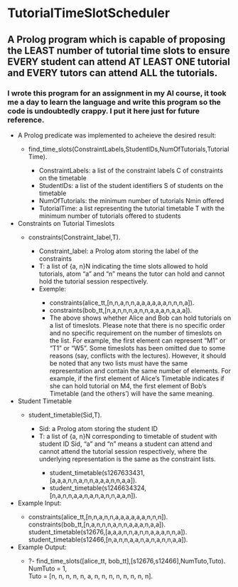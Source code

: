 # TutorialTimeSlotScheduler

<h2>A Prolog program which is capable of proposing the LEAST number of tutorial time slots to ensure EVERY student can attend AT LEAST ONE tutorial and EVERY tutors can attend ALL the tutorials.</h2>
<h3>I wrote this program for an assignment in my AI course, it took me a day to learn the language and write this program so the code is undoubtedly crappy. I put it here just for future reference.</h3>
<ul>
  <li>A Prolog predicate was implemented to acheieve the desired result:</li>
  <ul>
    <li>find_time_slots(ConstraintLabels,StudentIDs,NumOfTutorials,TutorialTime).</li>
    <ul>
      <li>ConstraintLabels: a list of the constraint labels C of constraints on the timetable</li>
      <li>StudentIDs: a list of the student identifiers S of students on the timetable</li>
      <li>NumOfTutorials: the minimum number of tutorials Nmin offered</li>
      <li>TutorialTime: a list representing the tutorial timetable T with the minimum number of tutorials offered to students</li>
    </ul>
  </ul>
  <li>Constraints on Tutorial Timeslots</li>
  <ul>
    <li>constraints(Constraint_label,T).</li>
    <ul>
      <li>Constraint_label: a Prolog atom storing the label of the constraints</li>
      <li>T: a list of {a, n}N indicating the time slots allowed to hold tutorials, atom “a” and “n” means the tutor can hold and cannot hold the tutorial session respectively.</li>
      <li>Exemple:</li>
      <ul>
        <li>constraints(alice_tt,[n,n,a,n,n,a,a,a,a,a,a,n,n,n,a]).</li>
        <li>constraints(bob_tt,[n,a,n,n,n,a,n,n,a,a,a,n,a,a,a]).</li>
        <li>The above shows whether Alice and Bob can hold tutorials on a list of timeslots. Please note that there is no specific order and no specific requirement on the number of timeslots on the list. For example, the first element can represent “M1” or “T1” or “W5”. Some timeslots has been omitted due to some reasons (say, conflicts with the lectures). However, it should be noted that any two lists must have the same representation and contain the same number of elements. For example, if the first element of Alice’s Timetable indicates if she can hold tutorial on M4, the first element of Bob’s Timetable (and the others’) will have the same meaning.</li>
      </ul>
    </ul>
  </ul>
  <li>Student Timetable</li>
  <ul>
    <li>student_timetable(Sid,T).</li>
    <ul>
      <li>Sid: a Prolog atom storing the student ID</li>
      <li>T: a list of {a, n}N corresponding to timetable of student with student ID Sid, “a” and “n” means a student can attend and cannot attend the tutorial session respectively, where the underlying representation is the same as the constraint lists.</li>
      <ul>
        <li>student_timetable(s1267633431,[a,a,a,n,n,a,n,n,a,a,a,n,n,a,a]).</li>
        <li>student_timetable(s1246634324,[n,a,n,n,a,a,n,a,n,a,n,n,a,a,n]).</li>
      </ul>
    </ul>
  </ul>
  <li>Example Input:</li>
  <ul>
    <li>constraints(alice_tt,[n,n,a,n,n,a,a,a,a,a,a,n,n,n]).<br>
        constraints(bob_tt,[n,a,n,n,n,a,n,n,a,a,a,n,a,a]).<br>
        student_timetable(s12676,[a,a,a,n,n,a,n,n,a,a,a,n,n,a]).<br>
        student_timetable(s12466,[n,a,n,n,a,a,n,a,n,a,n,n,a,a]).</li>
  </ul>
  <li>Example Output:</li>
  <ul>
    <li>?- find_time_slots([alice_tt, bob_tt],[s12676,s12466],NumTuto,Tuto).<br>
        NumTuto = 1,<br>
        Tuto = [n, n, n, n, n, a, n, n, n, n, n, n, n, n].</li>
  </ul>
</ul>
